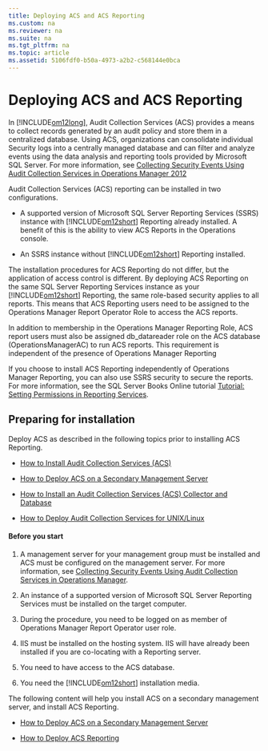 ```yaml
---
title: Deploying ACS and ACS Reporting
ms.custom: na
ms.reviewer: na
ms.suite: na
ms.tgt_pltfrm: na
ms.topic: article
ms.assetid: 5106fdf0-b50a-4973-a2b2-c568144e0bca
---
```

# Deploying ACS and ACS Reporting
In [!INCLUDE[om12long](./Token/om12long_md.md)], Audit Collection Services \(ACS\) provides a means to collect records generated by an audit policy and store them in a centralized database. Using ACS, organizations can consolidate individual Security logs into a centrally managed database and can filter and analyze events using the data analysis and reporting tools provided by Microsoft SQL Server. For more information, see [Collecting Security Events Using Audit Collection Services in Operations Manager 2012](http://go.microsoft.com/fwlink/p/?LinkID=207797)

Audit Collection Services \(ACS\) reporting can be installed in two configurations.

-   A supported version of Microsoft SQL Server Reporting Services \(SSRS\) instance with [!INCLUDE[om12short](./Token/om12short_md.md)] Reporting already installed. A benefit of this is the ability to view ACS Reports in the Operations console.

-   An SSRS instance without [!INCLUDE[om12short](./Token/om12short_md.md)] Reporting installed.

The installation procedures for ACS Reporting do not differ, but the application of access control is different. By deploying ACS Reporting on the same SQL Server Reporting Services instance as your [!INCLUDE[om12short](./Token/om12short_md.md)] Reporting, the same role\-based security applies to all reports. This means that ACS Reporting users need to be assigned to the Operations Manager Report Operator Role to access the ACS reports.

In addition to membership in the Operations Manager Reporting Role, ACS report users must also be assigned db\_datareader role on the ACS database \(OperationsManagerAC\) to run ACS reports. This requirement is independent of the presence of Operations Manager Reporting

If you choose to install ACS Reporting independently of Operations Manager Reporting, you can also use SSRS security to secure the reports. For more information, see the SQL Server Books Online tutorial [Tutorial: Setting Permissions in Reporting Services](http://go.microsoft.com/fwlink/p/?LinkId=221525).

## Preparing for installation
Deploy ACS as described in the following topics prior to installing ACS Reporting.

-   [How to Install Audit Collection Services \(ACS\)](assetId:///7686cf46-0792-4057-8d47-920063fc8928)

-   [How to Deploy ACS on a Secondary Management Server](assetId:///d1b8064f-01dd-4c54-94c4-b64f61b994d5)

-   [How to Install an Audit Collection Services \(ACS\) Collector and Database](assetId:///ff3c1d14-2ead-472f-967b-c827544437f1)

-   [How to Deploy Audit Collection Services for UNIX\/Linux](assetId:///fadd1bb8-88cb-4b19-bbcf-d45403021f1f)

#### Before you start

1.  A management server for your management group must be installed and ACS must be configured on the management server. For more information, see [Collecting Security Events Using Audit Collection Services in Operations Manager](http://go.microsoft.com/fwlink/p/?LinkID=207797).

2.  An instance of a supported version of Microsoft SQL Server Reporting Services must be installed on the target computer.

3.  During the procedure, you need to be logged on as member of Operations Manager Report Operator user role.

4.  IIS must be installed on the hosting system. IIS will have already been installed if you are co\-locating with a Reporting server.

5.  You need to have access to the ACS database.

6.  You need the [!INCLUDE[om12short](./Token/om12short_md.md)] installation media.

The following content will help you install ACS on a secondary management server, and install ACS Reporting.

-   [How to Deploy ACS on a Secondary Management Server](assetId:///d1b8064f-01dd-4c54-94c4-b64f61b994d5)

-   [How to Deploy ACS Reporting](assetId:///8a06a7bd-78b8-442a-ba7f-2b7027018f55)


